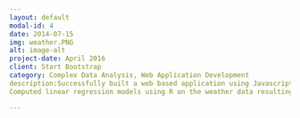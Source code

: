 ```yaml
---
layout: default
modal-id: 4
date: 2014-07-15
img: weather.PNG
alt: image-alt
project-date: April 2016
client: Start Bootstrap
category: Complex Data Analysis, Web Application Development
description:Successfully built a web based application using Javascript HTML and PHP to predict Solar Energy using the open source datasets.
Computed linear regression models using R on the weather data resulting in powerful prediction knowledge with accuracy of 83%. Leveraged computed data to recommend the number of appliances that can run of predicted solar power. 

---
```

